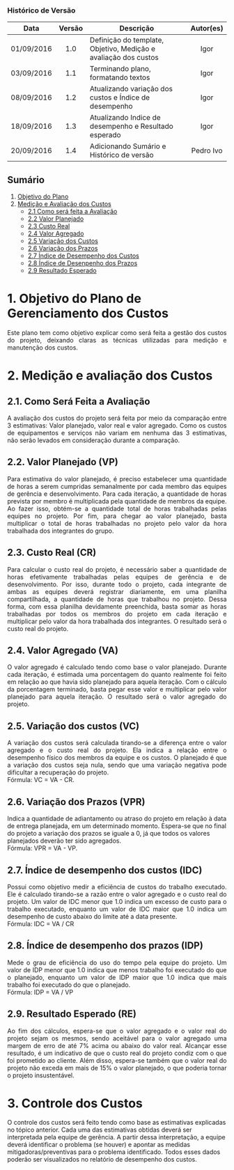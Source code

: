 ### Histórico de Versão
| Data | Versão | Descrição | Autor(es) |
| :---: | :---: | --- | :---: |
| 01/09/2016 | 1.0 | Definição do template, Objetivo, Medição e avaliação dos custos | Igor |
| 03/09/2016 | 1.1 | Terminando plano, formatando textos | Igor |
| 08/09/2016 | 1.2 | Atualizando variação dos custos e Índice de desempenho | Igor |
| 18/09/2016 | 1.3 | Atualizando Indice de desempenho e Resultado esperado | Igor |
| 20/09/2016 | 1.4 | Adicionando Sumário e Histórico de versão | Pedro Ivo |

## Sumário

1. [Objetivo do Plano](https://github.com/fga-gpp-mds/2016.2-WikiLegis/wiki/Plano-de-Gerenciamento-dos-Custos#1-objetivo-do-plano-de-gerenciamento-dos-custos)
2. [Medição e Avaliação dos Custos](https://github.com/fga-gpp-mds/2016.2-WikiLegis/wiki/Plano-de-Gerenciamento-dos-Custos#2-medi%C3%A7%C3%A3o-e-avalia%C3%A7%C3%A3o-dos-custos)
    * [2.1 Como será feita a Avaliação](https://github.com/fga-gpp-mds/2016.2-WikiLegis/wiki/Plano-de-Gerenciamento-dos-Custos#21-como-ser%C3%A1-feita-a-avalia%C3%A7%C3%A3o)
    * [2.2 Valor Planejado](https://github.com/fga-gpp-mds/2016.2-WikiLegis/wiki/Plano-de-Gerenciamento-dos-Custos#22-valor-planejado-vp)
    * [2.3 Custo Real](https://github.com/fga-gpp-mds/2016.2-WikiLegis/wiki/Plano-de-Gerenciamento-dos-Custos#23-custo-real-cr)
    * [2.4 Valor Agregado](https://github.com/fga-gpp-mds/2016.2-WikiLegis/wiki/Plano-de-Gerenciamento-dos-Custos#24-valor-agregado-va)
    * [2.5 Variação dos Custos](https://github.com/fga-gpp-mds/2016.2-WikiLegis/wiki/Plano-de-Gerenciamento-dos-Custos#25-varia%C3%A7%C3%A3o-dos-custos-vc)
    * [2.6 Variação dos Prazos](https://github.com/fga-gpp-mds/2016.2-WikiLegis/wiki/Plano-de-Gerenciamento-dos-Custos#26-varia%C3%A7%C3%A3o-dos-prazos-vpr)
    * [2.7 Índice de Desempenho dos Custos](https://github.com/fga-gpp-mds/2016.2-WikiLegis/wiki/Plano-de-Gerenciamento-dos-Custos#27-%C3%8Dndice-de-desempenho-dos-custos-idc)
    * [2.8 Índice de Desenpenho dos Prazos](https://github.com/fga-gpp-mds/2016.2-WikiLegis/wiki/Plano-de-Gerenciamento-dos-Custos#28-%C3%8Dndice-de-desempenho-dos-prazos-idp)
    * [2.9 Resultado Esperado](https://github.com/fga-gpp-mds/2016.2-WikiLegis/wiki/Plano-de-Gerenciamento-dos-Custos#29-resultado-esperado-re)

# 1. Objetivo do Plano de Gerenciamento dos Custos

<p align="justify">Este plano tem como objetivo explicar como será feita a gestão dos custos do projeto, deixando claras as técnicas utilizadas para medição e manutenção dos custos.</p>

# 2. Medição e avaliação dos Custos

## 2.1. Como Será Feita a Avaliação

<p align="justify">A avaliação dos custos do projeto será feita por meio da comparação entre 3 estimativas: Valor planejado, valor real e valor agregado. Como os custos de equipamentos e serviços não variam em nenhuma das 3 estimativas, não serão levados em consideração durante a comparação.</p>

## 2.2. Valor Planejado (VP)

<p align="justify">Para estimativa do valor planejado, é preciso estabelecer uma quantidade de horas a serem cumpridas semanalmente por cada membro das equipes de gerência e desenvolvimento. Para cada iteração, a quantidade de horas prevista por membro é multiplicada pela quantidade de membros da equipe. Ao fazer isso, obtém-se a quantidade total de horas trabalhadas pelas equipes no projeto. Por fim, para chegar ao valor planejado, basta multiplicar o total de horas trabalhadas no projeto pelo valor da hora trabalhada dos integrantes do grupo.</p>

## 2.3. Custo Real (CR)

<p align="justify">Para calcular o custo real do projeto, é necessário saber a quantidade de horas efetivamente trabalhadas pelas equipes de gerência e de desenvolvimento. Por isso, durante todo o projeto, cada integrante de ambas as equipes deverá registrar diariamente, em uma planilha compartilhada, a quantidade de horas que trabalhou no projeto. Dessa forma, com essa planilha devidamente preenchida, basta somar as horas trabalhadas por todos os membros do projeto em cada iteração e multiplicar pelo valor da hora trabalhada dos integrantes. O resultado será o custo real do projeto.</p>

## 2.4. Valor Agregado (VA)

<p align="justify">O valor agregado é calculado tendo como base o valor planejado. Durante cada iteração, é estimada uma porcentagem do quanto realmente foi feito em relação ao que havia sido planejado para aquela iteração. Com o cálculo da porcentagem terminado, basta pegar esse valor e multiplicar pelo valor planejado para aquela iteração. O resultado será o valor agregado do projeto.</p>

## 2.5. Variação dos custos (VC)

<p align="justify">A variação dos custos será calculada tirando-se a diferença entre o valor agregado e o custo real do projeto. Ela indica a relação entre o desempenho físico dos membros da equipe e os custos. O planejado é 
que a variação dos custos seja nula, sendo que uma variação negativa pode dificultar a recuperação do projeto.
<br>
Fórmula: VC = VA - CR.
</p>

## 2.6. Variação dos Prazos (VPR)
</p align="justify">Indica a quantidade de adiantamento ou atraso do projeto em relação à data de entrega planejada, em um determinado momento. Espera-se que no final do projeto a variação dos prazos se iguale a 0, já que todos os valores planejados deverão ter sido agregados.
<br>
Fórmula: VPR = VA - VP.
</p>

## 2.7. Índice de desempenho dos custos (IDC)

<p align="justify">Possui como objetivo medir a eficiência de custos do trabalho executado. Ele é calculado tirando-se a razão entre o valor agregado e o custo real do projeto. Um valor de IDC menor que 1.0 indica um excesso de custo para o trabalho executado, enquanto um valor de IDC maior que 1.0 indica um desempenho de custo abaixo do limite até a data presente.
<br>
Fórmula: IDC = VA / CR
</p>

## 2.8. Índice de desempenho dos prazos (IDP)

<p align="justify">Mede o grau de eficiência do uso do tempo pela equipe do projeto. Um valor de IDP menor que 1.0 indica que menos trabalho foi executado do que o planejado, enquanto um valor de IDP maior que 1.0 indica que mais trabalho foi executado do que o planejado.
<br>
Fórmula: IDP = VA / VP
</p>

## 2.9. Resultado Esperado (RE)

<p align="justify">Ao fim dos cálculos, espera-se que o valor agregado e o valor real do projeto sejam os mesmos, sendo aceitável para o valor agregado uma margem de erro de até 7% acima ou abaixo do valor real. Alcançar esse resultado, é um indicativo de que o custo real do projeto condiz com o que foi prometido ao cliente. Além disso, espera-se também que o valor real do projeto não exceda em mais de 15% o valor planejado, o que poderia tornar o projeto insustentável.</p>

# 3. Controle dos Custos

O controle dos custos será feito tendo como base as estimativas explicadas no tópico anterior. Cada uma das estimativas obtidas deverá ser interpretada pela equipe de gerência. A partir dessa interpretação, a equipe deverá identificar o problema (se houver) e apontar as medidas mitigadoras/preventivas para o problema identificado. Todos esses dados poderão ser visualizados no relatório de desempenho dos custos.